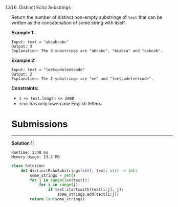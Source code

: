 1316. Distinct Echo Substrings

Return the number of distinct non-empty substrings of `text` that can be written as the concatenation of some string with itself.

 

**Example 1:**
```
Input: text = "abcabcabc"
Output: 3
Explanation: The 3 substrings are "abcabc", "bcabca" and "cabcab".
```

**Example 2:**
```
Input: text = "leetcodeleetcode"
Output: 2
Explanation: The 2 substrings are "ee" and "leetcodeleetcode".
```

**Constraints:**

* `1 <= text.length <= 2000`
* `text` has only lowercase English letters.

# Submissions
---
**Solution 1:**
```
Runtime: 2340 ms
Memory Usage: 13.2 MB
```
```python
class Solution:
    def distinctEchoSubstrings(self, text: str) -> int:
        some_strings = set()
        for j in range(len(text)):
            for i in range(j):
                if text.startswith(text[i:j], j):
                    some_strings.add(text[i:j])
        return len(some_strings)
```